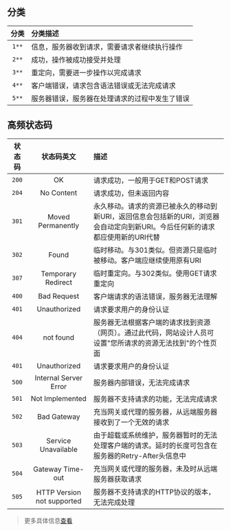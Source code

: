 ## 分类

|分类|分类描述|
|:-:|:-|
|`1**`| 信息，服务器收到请求，需要请求者继续执行操作|
|`2**`| 成功，操作被成功接受并处理|
|`3**`| 重定向，需要进一步操作以完成请求|
|`4**`| 客户端错误，请求包含语法错误或无法完成请求|
|`5**`| 服务器错误，服务器在处理请求的过程中发生了错误|

## 高频状态码

|状态码|状态码英文|描述
|:-:|:-:|:-
|`200`| OK |请求成功，一般用于GET和POST请求
|`204`| No Content |请求成功，但未返回内容
|`301`| Moved Permanently |永久移动。请求的资源已被永久的移动到新URI，返回信息会包括新的URI，浏览器会自动定向到新URI。今后任何新的请求都应使用新的URI代替
|`302`| Found |临时移动。与301类似。但资源只是临时被移动。客户端应继续使用原有URI
|`307`| Temporary Redirect |临时重定向。与302类似。使用GET请求重定向
|`400`| Bad Request |客户端请求的语法错误，服务器无法理解
|`401`| Unauthorized |请求要求用户的身份认证
|`404`| not found |服务器无法根据客户端的请求找到资源（网页）。通过此代码，网站设计人员可设置"您所请求的资源无法找到"的个性页面
|`401`| Unauthorized |请求要求用户的身份认证
|`500`| Internal Server Error |服务器内部错误，无法完成请求
|`501`| Not Implemented |服务器不支持请求的功能，无法完成请求
|`502`| Bad Gateway |充当网关或代理的服务器，从远端服务器接收到了一个无效的请求
|`503`| Service Unavailable |由于超载或系统维护，服务器暂时的无法处理客户端的请求。延时的长度可包含在服务器的Retry-After头信息中
|`504`| Gateway Time-out |充当网关或代理的服务器，未及时从远端服务器获取请求
|`505`| HTTP Version not supported |服务器不支持请求的HTTP协议的版本，无法完成处理

> 更多具体信息[查看](https://blog.csdn.net/u010412301/article/details/65069032/)